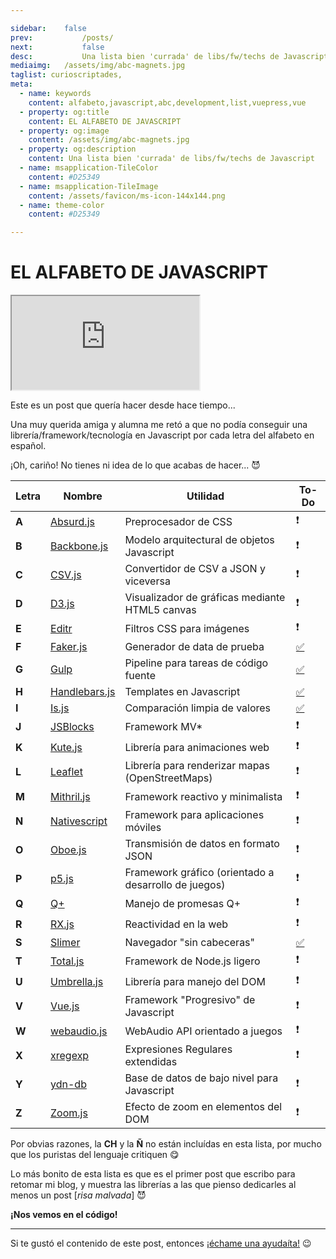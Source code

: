 ```yaml
---

sidebar:	false
prev:			/posts/
next:			false
desc:			Una lista bien 'currada' de libs/fw/techs de Javascript
mediaimg:	/assets/img/abc-magnets.jpg
taglist: curioscriptades,
meta:
  - name: keywords
    content: alfabeto,javascript,abc,development,list,vuepress,vue
  - property: og:title
    content: EL ALFABETO DE JAVASCRIPT
  - property: og:image
    content: /assets/img/abc-magnets.jpg
  - property: og:description
    content: Una lista bien 'currada' de libs/fw/techs de Javascript
  - name: msapplication-TileColor
    content: #D25349
  - name: msapplication-TileImage
    content: /assets/favicon/ms-icon-144x144.png
  - name: theme-color
    content: #D25349

---
```


# EL ALFABETO DE JAVASCRIPT


<iframe src="https://www.youtube.com/embed/NH-5aUFoF9g" allowfullscreen></iframe>

Este es un post que quería hacer desde hace tiempo...

Una muy querida amiga y alumna me retó a que no podía conseguir una
librería/framework/tecnología en Javascript por cada letra del alfabeto en
español.

¡Oh, cariño! No tienes ni idea de lo que acabas de hacer... :smiling_imp:

| Letra | Nombre | Utilidad | To-Do |
|---|---|---|---|
| **A** | [Absurd.js][1] | Preprocesador de CSS | :heavy_exclamation_mark: |
| **B** | [Backbone.js][2] | Modelo arquitectural de objetos Javascript | :heavy_exclamation_mark: |
| **C** | [CSV.js][3] | Convertidor de CSV a JSON y viceversa | :heavy_exclamation_mark: |
| **D** | [D3.js][4] | Visualizador de gráficas mediante HTML5 canvas | :heavy_exclamation_mark: |
| **E** | [Editr][5] | Filtros CSS para imágenes | :heavy_exclamation_mark: |
| **F** | [Faker.js][6] | Generador de data de prueba | [:white_check_mark:][27] |
| **G** | [Gulp][7] | Pipeline para tareas de código fuente | [:white_check_mark:][28] |
| **H** | [Handlebars.js][8] | Templates en Javascript | [:white_check_mark:][29] |
| **I** | [Is.js][9] | Comparación limpia de valores | [:white_check_mark:][30] |
| **J** | [JSBlocks][10] | Framework MV* |:heavy_exclamation_mark: |
| **K** | [Kute.js][11] | Librería para animaciones web | :heavy_exclamation_mark: |
| **L** | [Leaflet][12] | Librería para renderizar mapas (OpenStreetMaps) | :heavy_exclamation_mark: |
| **M** | [Mithril.js][13] | Framework reactivo y minimalista | :heavy_exclamation_mark: |
| **N** | [Nativescript][14] | Framework para aplicaciones móviles | :heavy_exclamation_mark: |
| **O** | [Oboe.js][15] | Transmisión de datos en formato JSON | :heavy_exclamation_mark: |
| **P** | [p5.js][16] | Framework gráfico (orientado a desarrollo de juegos) | :heavy_exclamation_mark: |
| **Q** | [Q+][17] | Manejo de promesas Q+ | :heavy_exclamation_mark: |
| **R** | [RX.js][18] | Reactividad en la web | :heavy_exclamation_mark: |
| **S** | [Slimer][19] | Navegador "sin cabeceras" | [:white_check_mark:][31] |
| **T** | [Total.js][20] | Framework de Node.js ligero | :heavy_exclamation_mark: |
| **U** | [Umbrella.js][21] | Librería para manejo del DOM | :heavy_exclamation_mark: |
| **V** | [Vue.js][22] | Framework "Progresivo" de Javascript | :heavy_exclamation_mark: |
| **W** | [webaudio.js][23] | WebAudio API orientado a juegos | :heavy_exclamation_mark: |
| **X** | [xregexp][24] | Expresiones Regulares extendidas | :heavy_exclamation_mark: |
| **Y** | [ydn-db][25] | Base de datos de bajo nivel para Javascript | :heavy_exclamation_mark: |
| **Z** | [Zoom.js][26] | Efecto de zoom en elementos del DOM | :heavy_exclamation_mark: |

Por obvias razones, la **CH** y la **Ñ** no están incluídas en esta lista, por
mucho que los puristas del lenguaje critiquen :yum:

Lo más bonito de esta lista es que es el primer post que escribo para retomar mi
blog, y muestra las librerías a las que pienso dedicarles al menos un post
[_risa malvada_] :smiling_imp:

**¡Nos vemos en el código!**

<hr>

Si te gustó el contenido de este post, entonces [¡échame una ayudaíta!][100]
:wink:

<tag-list :tagstring="$page.frontmatter.taglist"></tag-list>

[1]: http://absurdjs.krasimirtsonev.com/
[2]: http://backbonejs.org/
[3]: https://github.com/avoidwork/csv.js
[4]: https://d3js.org/
[5]: http://narfdre.github.io/Editr/
[6]: http://marak.github.io/faker.js/
[7]: https://gulpjs.com/
[8]: https://handlebarsjs.com/
[9]: http://is.js.org/
[10]: http://jsblocks.com/
[11]: https://thednp.github.io/kute.js/
[12]: https://leafletjs.com/
[13]: https://mithril.js.org/
[14]: https://www.nativescript.org/
[15]: http://oboejs.com/
[16]: https://p5js.org/
[17]: http://documentup.com/kriskowal/q/
[18]: http://reactivex.io/rxjs/
[19]: https://slimerjs.org/
[20]: https://www.totaljs.com/
[21]: https://umbrellajs.com/
[22]: https://vuejs.org/
[23]: http://jeromeetienne.github.io/webaudio.js/
[24]: http://xregexp.com/
[25]: http://dev.yathit.com/ydn-db/
[26]: https://lab.hakim.se/zoom-js/
[27]: https://jotaeseymas.wordpress.com/2015/06/12/falsificando-datos-para-mocking-de-documentos-json/
[28]: https://jotaeseymas.wordpress.com/2016/08/10/tomatela-con-calma-y-gulp/
[29]: https://jotaeseymas.wordpress.com/?s=uso+de+templates+handlebars+con+zepto
[30]: https://jotaeseymas.wordpress.com/2015/02/10/vaya-lio-con-los-tipos/
[31]: https://jotaeseymas.wordpress.com/2015/11/29/webscraping-con-slimerjs-y-mongodb-parte-1-webscraping/
[100]: /ayuda/

